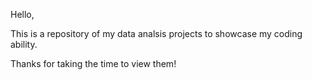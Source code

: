 Hello,

This is a repository of my data analsis projects to showcase my coding ability. 

Thanks for taking the time to view them! 
